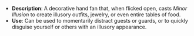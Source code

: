 - **Description**: A decorative hand fan that, when flicked open, casts _Minor Illusion_ to create illusory outfits, jewelry, or even entire tables of food.
- **Use**: Can be used to momentarily distract guests or guards, or to quickly disguise yourself or others with an illusory appearance.